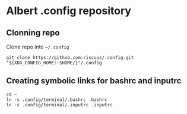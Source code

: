 # Albert .config repository

## Clonning repo

Clone repo into `~/.config`
```
git clone https://github.com:riscuus/.config.git "${XDG_CONFIG_HOME:-$HOME/}"/.config
```

## Creating symbolic links for bashrc and inputrc

```
cd ~
ln -s .config/terminal/.bashrc .bashrc
ln -s .config/terminal/.inputrc .inputrc
```



